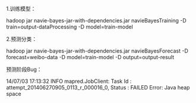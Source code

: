 
    

1.训练模型：

hadoop jar navie-bayes-jar-with-dependencies.jar navieBayesTraining -D train=output-dataProcessing -D model=train-model

2.预测分类：

hadoop jar navie-bayes-jar-with-dependencies.jar navieBayesForecast -D forecast=weibo-data -D model=train-model -D output=output-result

预测阶段Bug：

14/07/03 17:13:32 INFO mapred.JobClient: Task Id : attempt_201406270905_0113_r_000016_0, Status : FAILED
Error: Java heap space



